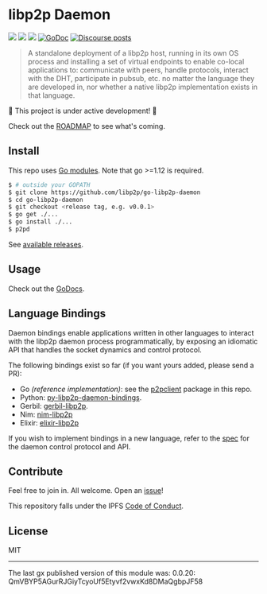# libp2p Daemon

[![](https://img.shields.io/badge/made%20by-Protocol%20Labs-blue.svg?style=flat-square)](http://protocol.ai)
[![](https://img.shields.io/badge/project-libp2p-yellow.svg?style=flat-square)](https://libp2p.io/)
[![](https://img.shields.io/badge/freenode-%23libp2p-yellow.svg?style=flat-square)](http://webchat.freenode.net/?channels=%libp2p)
[![GoDoc](https://godoc.org/github.com/libp2p/go-libp2p-daemon?status.svg)](https://godoc.org/github.com/libp2p/go-libp2p-daemon)
[![Discourse posts](https://img.shields.io/discourse/https/discuss.libp2p.io/posts.svg)](https://discuss.libp2p.io)

> A standalone deployment of a libp2p host, running in its own OS process and installing a set of
  virtual endpoints to enable co-local applications to: communicate with peers, handle protocols,
  interact with the DHT, participate in pubsub, etc. no matter the language they are developed in,
  nor whether a native libp2p implementation exists in that language.

🚧 This project is under active development! 🚧

Check out the [ROADMAP](ROADMAP.md) to see what's coming.

## Install

This repo uses [Go modules](https://github.com/golang/go/wiki/Modules). Note that go >=1.12 is required.

```sh
$ # outside your GOPATH
$ git clone https://github.com/libp2p/go-libp2p-daemon
$ cd go-libp2p-daemon
$ git checkout <release tag, e.g. v0.0.1>
$ go get ./...
$ go install ./...
$ p2pd
```

See [available releases](https://github.com/libp2p/go-libp2p-daemon/releases).

## Usage

Check out the [GoDocs](https://godoc.org/github.com/libp2p/go-libp2p-daemon).

## Language Bindings

Daemon bindings enable applications written in other languages to interact with the libp2p daemon process programmatically, by exposing an idiomatic API that handles the socket dynamics and control protocol.

The following bindings exist so far (if you want yours added, please send a PR):

- Go _(reference implementation)_: see the [p2pclient](p2pclient) package in this repo.
- Python: [py-libp2p-daemon-bindings](https://github.com/mhchia/py-libp2p-daemon-bindings).
- Gerbil: [gerbil-libp2p](https://github.com/vyzo/gerbil-libp2p).
- Nim: [nim-libp2p](https://github.com/status-im/nim-libp2p)
- Elixir: [elixir-libp2p](https://github.com/timjp87/elixir-libp2p)

If you wish to implement bindings in a new language, refer to the [spec](specs/README.md) for the daemon control protocol and API.

## Contribute

Feel free to join in. All welcome. Open an [issue](https://github.com/libp2p/go-libp2p-daemon/issues)!

This repository falls under the IPFS [Code of Conduct](https://github.com/ipfs/community/blob/master/code-of-conduct.md).

## License
MIT

---

The last gx published version of this module was: 0.0.20: QmVBYP5AGurRJGiyTcyoUf5Etyvf2vwxKd8DMaQgbpJF58
